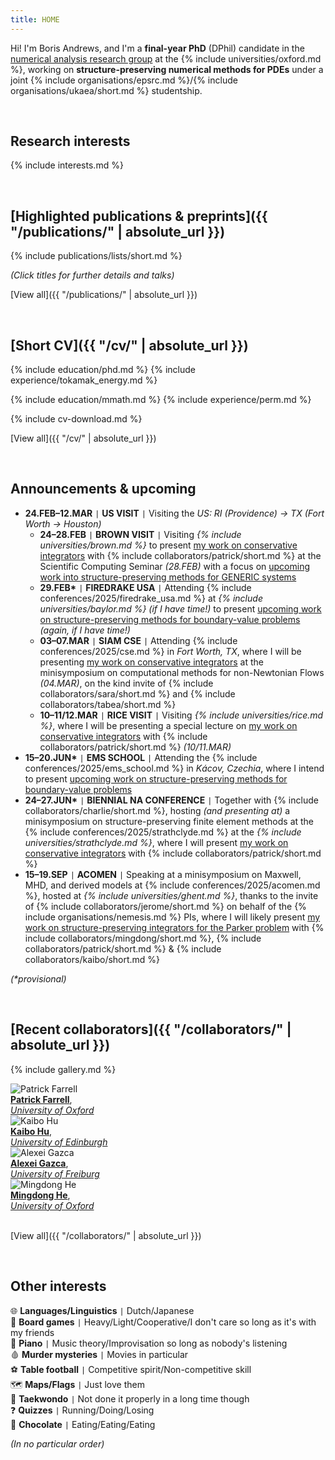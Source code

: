 ```yaml
---
title: HOME
---
```


Hi! I'm Boris Andrews, and I'm a **final-year PhD** (DPhil) candidate in the [numerical analysis research group](https://www.maths.ox.ac.uk/groups/numerical-analysis/) at the {% include universities/oxford.md %}, working on **structure-preserving numerical methods for PDEs** under a joint {% include organisations/epsrc.md %}/{% include organisations/ukaea/short.md %} studentship.

<!-- <div style="background: repeating-linear-gradient(135deg, #B3532A, #B3532A 10px, #9d4925 10px, #9d4925 20px); color: #FBF6E5; padding: 20px; text-align: center; width: 80%; margin: 0 auto; border-radius: 10px;"><b>
    I'm also currently on the postdoc job market!
</b></div> -->

<br>

## Research interests

{% include interests.md %}

<br>

## [Highlighted publications & preprints]({{ "/publications/" | absolute_url }})

{% include publications/lists/short.md %}

*(Click titles for further details and talks)*

[View all]({{ "/publications/" | absolute_url }})

<br>

## [Short CV]({{ "/cv/" | absolute_url }})

{% include education/phd.md %}
{% include experience/tokamak_energy.md %}

{% include education/mmath.md %}
{% include experience/perm.md %}

{% include cv-download.md %}

[View all]({{ "/cv/" | absolute_url }})

<br>

## Announcements & upcoming

<!-- ### 2025 -->
- **24.FEB–12.MAR** <code>&#124;</code> **US VISIT** <code>&#124;</code> Visiting the *US: RI (Providence) -> TX (Fort Worth -> Houston)*
    - **24–28.FEB** <code>&#124;</code> **BROWN VISIT** <code>&#124;</code> Visiting *{% include universities/brown.md %}* to present [my work on conservative integrators](/publications/sp-integrators/) with {% include collaborators/patrick/short.md %} at the Scientific Computing Seminar *(28.FEB)* with a focus on [upcoming work into structure-preserving methods for GENERIC systems](/publications/generic/)
    - **29.FEB\*** <code>&#124;</code> **FIREDRAKE USA** <code>&#124;</code> Attending {% include conferences/2025/firedrake_usa.md %} at *{% include universities/baylor.md %}* *(if I have time!)* to present [upcoming work on structure-preserving methods for boundary-value problems](/publications/bvps/) *(again, if I have time!)*
    - **03–07.MAR** <code>&#124;</code> **SIAM CSE** <code>&#124;</code> Attending {% include conferences/2025/cse.md %} in *Fort Worth, TX*, where I will be presenting [my work on conservative integrators](/publications/sp-integrators/) at the minisymposium on computational methods for non-Newtonian Flows *(04.MAR)*, on the kind invite of {% include collaborators/sara/short.md %} and {% include collaborators/tabea/short.md %}
    - **10–11/12.MAR** <code>&#124;</code> **RICE VISIT** <code>&#124;</code> Visiting *{% include universities/rice.md %}*, where I will be presenting a special lecture on [my work on conservative integrators](/publications/sp-integrators/) with {% include collaborators/patrick/short.md %} *(10/11.MAR)*
- **15–20.JUN\*** <code>&#124;</code> **EMS SCHOOL** <code>&#124;</code> Attending the {% include conferences/2025/ems_school.md %} in *Kácov, Czechia*, where I intend to present [upcoming work on structure-preserving methods for boundary-value problems](/publications/bvps/)
- **24–27.JUN\*** <code>&#124;</code> **BIENNIAL NA CONFERENCE** <code>&#124;</code> Together with {% include collaborators/charlie/short.md %}, hosting *(and presenting at)* a minisymposium on structure-preserving finite element methods at the {% include conferences/2025/strathclyde.md %} at the *{% include universities/strathclyde.md %}*, where I will present [my work on conservative integrators](/publications/sp-integrators/) with {% include collaborators/patrick/short.md %}
- **15–19.SEP** <code>&#124;</code> **ACOMEN** <code>&#124;</code> Speaking at a minisymposium on Maxwell, MHD, and derived models at {% include conferences/2025/acomen.md %}, hosted at *{% include universities/ghent.md %}*, thanks to the invite of {% include collaborators/jerome/short.md %} on behalf of the {% include organisations/nemesis.md %} PIs, where I will likely present [my work on structure-preserving integrators for the Parker problem](/publications/parker/) with {% include collaborators/mingdong/short.md %}, {% include collaborators/patrick/short.md %} & {% include collaborators/kaibo/short.md %}

*(\*provisional)*

<br>

## [Recent collaborators]({{ "/collaborators/" | absolute_url }})

{% include gallery.md %}

<div class="gallery">
    <div class="gallery-item">
        <img src="{{ '/assets/img/collaborators/patrick.jpg' | relative_url }}" alt="Patrick Farrell">
        <div class="caption"><a href="https://pefarrell.org/"><b>Patrick Farrell</b></a>, <br> <a href="https://www.maths.ox.ac.uk/"><em>University of Oxford</em></a></div>
    </div>
    <div class="gallery-item">
        <img src="{{ '/assets/img/collaborators/kaibo.jpg' | relative_url }}" alt="Kaibo Hu">
        <div class="caption"><a href="https://kaibohu.github.io/"><b>Kaibo Hu</b></a>, <br> <a href="https://www.maths.ed.ac.uk/school-of-mathematics/"><em>University of Edinburgh</em></a></div>
    </div>
    <div class="gallery-item">
        <img src="{{ '/assets/img/collaborators/alexei.jpeg' | relative_url }}" alt="Alexei Gazca">
        <div class="caption"><a href="https://gazcaorozco.github.io/home/"><b>Alexei Gazca</b></a>, <br> <a href="https://www.math.uni-freiburg.de/index.html"><em>University of Freiburg</em></a></div>
    </div>
    <div class="gallery-item">
        <img src="{{ '/assets/img/collaborators/mingdong.png' | relative_url }}" alt="Mingdong He">
        <div class="caption"><a href="https://sites.google.com/view/mingdonghe/home/"><b>Mingdong He</b></a>, <br> <a href="https://www.maths.ox.ac.uk/"><em>University of Oxford</em></a></div>
    </div>
</div>

<br>

[View all]({{ "/collaborators/" | absolute_url }})

<br>

## Other interests

🌐 **Languages/Linguistics** <code>&#124;</code> Dutch/Japanese <br>
🎲 **Board games** <code>&#124;</code> Heavy/Light/Cooperative/I don't care so long as it's with my friends <br>
🎹 **Piano** <code>&#124;</code> Music theory/Improvisation so long as nobody's listening <br>
🩸 **Murder mysteries** <code>&#124;</code> Movies in particular <br>
⚽ **Table football** <code>&#124;</code> Competitive spirit/Non-competitive skill <br>
🗺️ **Maps/Flags** <code>&#124;</code> Just love them <br>
🥋 **Taekwondo** <code>&#124;</code> Not done it properly in a long time though <br>
❓ **Quizzes** <code>&#124;</code> Running/Doing/Losing <br>
🍫 **Chocolate** <code>&#124;</code> Eating/Eating/Eating <br>

*(In no particular order)*